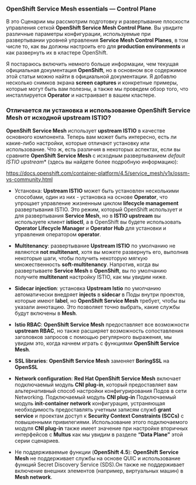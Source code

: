 
### OpenShift Service Mesh essentials — Control Plane

В это Сценарии мы рассмотрим подготовку и развертывание плоскости управления сеткой **OpenShift Service Mesh Control Plane**. Вы увидите различные параметры конфигурации, используемые при развертывании уровней управления **Service Mesh Control Planes**, в том числе то, как вы должны настроить его для **production environments** и как развернуть их в кластере OpenShift.

Я постараюсь включить немного больше информации, чем текущая официальная документация **OpenShift**, но в основном все содержимое этой статьи можно найти в официальной документации. Я добавлю несколько снимков экрана **screen captures** и конкретные примеры, которые могут быть вам полезны, а также мы проведем обзор того, что инсталлируется **Operator** и настраивает в вашем кластере.

### Отличается ли установка и использование **OpenShift Service Mesh** от исходной **upstream ISTIO**?

 **OpenShift Service Mesh**  использует **upstream ISTIO** в качестве основного компонента. Теперь вам может быть интересно, есть ли какие-либо настройки, которые отличают установку или использование. Что ж, есть различия в некоторых аспектах, если вы сравните **OpenShift Service Mesh** с исходным развертыванием *default ISTIO upstream** (здесь вы найдете более подробную информацию):

https://docs.openshift.com/container-platform/4.5/service_mesh/v1x/ossm-vs-community.html

- Установка: **Upstream ISTIO** может быть установлен несколькими способами, один из них - установка на основе **Operator**, что упрощает управление жизненным циклом **lifecycle management** развертывания ISTIO. Это режим, который OpenShift использует и для развертывания **Service Mesh**, но в **ISTIO upstream**  вы используете клиент **istioctl**, а в OpenShift вы будете использовать **Operator Lifecycle Manager** и **Operator Hub** для установки и управления оператором **operator**.

- **Multitenancy**: развертывание **Upstream ISTIO**  по умолчанию не являются **not multitenant**, хотя вы можете развернуть его, выполнив некоторые шаги, чтобы получить некоторую мягкую множественность **soft-multitenancy**. Напротив, когда вы развертываете **Service Mesh** в **OpenShift**, вы по умолчанию получите **multitenant** настройку ISTIO, как мы увидим ниже.

- **Sidecar injection**: установка **Upstream Istio** по умолчанию автоматически внедряет **injects** в **sidecar** в Поды внутри проектов, которые имеют **label**, но **OpenShift Service Mesh** требует, чтобы вы указали аннотацию. Это позволяет точно выбрать, какие службы будут включены в **Mesh**.

- **Istio RBAC**: **OpenShift Service Mesh** предоставляет все возможности **upstream RBAC**, но также расширяет возможность сопоставления заголовков запросов с помощью регулярного выражения, мы увидим это, когда начнем играть с функциями **OpenShift Service Mesh**.

- **SSL libraries**: **OpenShift Service Mesh** заменяет **BoringSSL** на **OpenSSL**

- **Network configuration**: **Red Hat OpenShift Service Mesh** включает подключаемый модуль **CNI plug-in**, который предоставляет вам альтернативный способ настройки конфигурирования Подов в сети Networking. Подключаемый модуль **CNI plug-in** Подключаемый модуль **init-container network** конфигурация, устраняющая необходимость предоставлять учетным записям служб **grant service** и проектам доступ к **Security Context Constraints (SCCs)**  с повышенными привилегиями. Использование этого подключаемого модуля **CNI plug-in** также имеет значение при настройке вторичных интерфейсов с **Multus** как мы увидим в разделе **“Data Plane”** этой серии сценариев.

- Не поддерживаемые функции (**OpenShift 4.5**): **OpenShift Service Mesh** не поддерживает службы на основе QUIC и использование функций Secret Discovery Service (SDS).Он также не поддерживает включение внешних элементов (например, виртуальных машин) в **Mesh network**.




